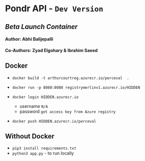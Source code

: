 # Pondr API - `Dev Version`
*Beta Launch Container*
----
#### Author: Abhi Balijepalli
#### Co-Authors: Zyad Elgohary & Ibrahim Saeed


## Docker 
- `docker build -t arthurcourtreg.azurecr.io/perceval  . `
- `docker run -p 8080:8080 registrymerlinv1.azurecr.io/HIDDEN `

- `docker login HIDDEN.azurecr.io`
  - username `N/A`
  - password `get access key from Azure registry`
- `docker push HIDDEN.azurecr.io/perceval`

## Without Docker
- `pip3 install requirements.txt`
- `python3 app.py` - to run locally
